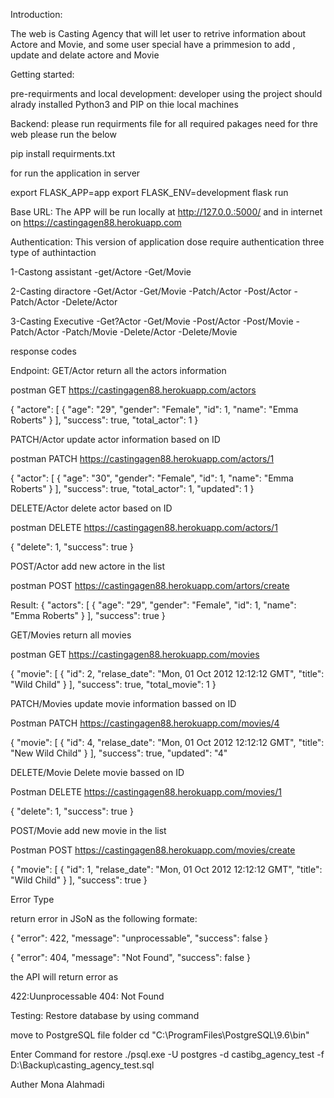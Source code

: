 Introduction:

The web is Casting Agency that will let user to retrive information about Actore and Movie,
and some user special have a primmesion to add , update and delate actore and Movie

Getting started:

pre-requirments and local development:
developer using the project should alrady installed Python3 and PIP on thie local machines

Backend:
please run requirments file for all required pakages need for thre web please run the below
 
pip install requirments.txt 

for run the application in server

export FLASK_APP=app
export FLASK_ENV=development
flask run


Base URL:
The APP will be run locally at http://127.0.0.:5000/
and in internet on https://castingagen88.herokuapp.com

Authentication:
This version of application dose require authentication
three type of authintaction

1-Castong assistant
-get/Actore
-Get/Movie

2-Casting diractore
-Get/Actor
-Get/Movie
-Patch/Actor
-Post/Actor
-Patch/Actor
-Delete/Actor

3-Casting Executive
-Get?Actor
-Get/Movie
-Post/Actor
-Post/Movie
-Patch/Actor
-Patch/Movie
-Delete/Actor
-Delete/Movie


response codes

Endpoint:
GET/Actor
return all the actors information

postman GET https://castingagen88.herokuapp.com/actors

{
    "actore": [
        {
            "age": "29",
            "gender": "Female",
            "id": 1,
            "name": "Emma Roberts"
        }
    ],
    "success": true,
    "total_actor": 1
}


PATCH/Actor
update actor information based on ID

postman PATCH https://castingagen88.herokuapp.com/actors/1

{
    "actor": [
        {
            "age": "30",
            "gender": "Female",
            "id": 1,
            "name": "Emma Roberts"
        }
    ],
    "success": true,
    "total_actor": 1,
    "updated": 1
}

DELETE/Actor
delete actor based on ID

postman DELETE https://castingagen88.herokuapp.com/actors/1

{
    "delete": 1,
    "success": true
}

POST/Actor
add new actore in the list

postman POST  https://castingagen88.herokuapp.com/artors/create

Result:
{
    "actors": [
        {
            "age": "29",
            "gender": "Female",
            "id": 1,
            "name": "Emma Roberts"
        }
    ],
    "success": true
}


GET/Movies
return all movies

postman GET https://castingagen88.herokuapp.com/movies

{
    "movie": [
        {
            "id": 2,
            "relase_date": "Mon, 01 Oct 2012 12:12:12 GMT",
            "title": "Wild Child"
        }
    ],
    "success": true,
    "total_movie": 1
}

PATCH/Movies
update movie information bassed on ID

Postman PATCH https://castingagen88.herokuapp.com/movies/4

{
    "movie": [
        {
            "id": 4,
            "relase_date": "Mon, 01 Oct 2012 12:12:12 GMT",
            "title": "New Wild Child"
        }
    ],
    "success": true,
    "updated": "4"



DELETE/Movie
Delete movie bassed on ID

Postman DELETE https://castingagen88.herokuapp.com/movies/1


{
    "delete": 1,
    "success": true
}


POST/Movie
add new movie in the list

Postman POST https://castingagen88.herokuapp.com/movies/create

{
    "movie": [
        {
            "id": 1,
            "relase_date": "Mon, 01 Oct 2012 12:12:12 GMT",
            "title": "Wild Child"
        }
    ],
    "success": true
}



Error Type

return error in JSoN  as the following formate:

{
    "error": 422,
    "message": "unprocessable",
    "success": false
}

{
    "error": 404,
    "message": "Not Found",
    "success": false
}

the API will return error as 

422:Uunprocessable
404: Not Found

Testing:
Restore database by using command

move to PostgreSQL file folder
cd "C:\ProgramFiles\PostgreSQL\9.6\bin"

Enter Command for restore
./psql.exe -U postgres -d castibg_agency_test -f D:\Backup\casting_agency_test.sql

Auther
Mona Alahmadi

